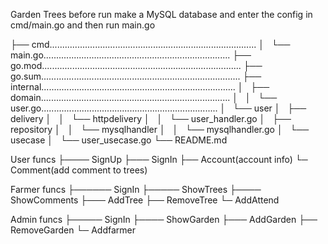 Garden Trees
before run make a MySQL database and enter the config in cmd/main.go and then run main.go

├── cmd..................................................................................
│   └── main.go..........................................................................
├── go.mod...............................................................................
├── go.sum...............................................................................
├── internal.............................................................................
│   ├── domain...........................................................................
│   │   └── user.go......................................................................
│   └── user
│       ├── delivery
│       │   └── httpdelivery
│       │       └── user_handler.go
│       ├── repository
│       │   └── mysqlhandler
│       │       └── mysqlhandler.go
│       └── usecase
│           └── user_usecase.go
└── README.md


User funcs
├──── SignUp
├─── SignIn
├── Account(account info)
└─ Comment(add comment to trees)

Farmer funcs
├────── SignIn
├───── ShowTrees
├──── ShowComments
├─── AddTree
├── RemoveTree
└─ AddAttend

Admin funcs
├───── SignIn
├──── ShowGarden
├─── AddGarden
├── RemoveGarden
└─ Addfarmer
